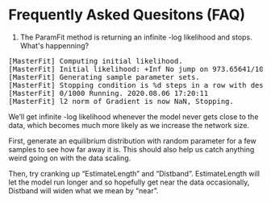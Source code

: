 # Frequently Asked Quesitons (FAQ)

1. The ParamFit method is returning an infinite -log likelihood and stops. What's happenning?
<pre>
[MasterFit] Computing initial likelihood.
[MasterFit] Initial likelihood: +Inf No jump on 973.65641/1000 draws.
[MasterFit] Generating sample parameter sets.
[MasterFit] Stopping condition is %d steps in a row with descrease of less than 10^%d % 10 -6
[MasterFit] 0/1000 Running. 2020.08.06 17:20:11
[MasterFit] l2 norm of Gradient is now NaN, Stopping.
</pre>

We’ll get infinite -log likelihood whenever the model never gets close to the data, which becomes much more likely as we increase the network size. 

First, generate an equilibrium distribution with random parameter for a few samples to see how far away it is. This should also help us catch anything weird going on with the data scaling. 

Then, try cranking up “EstimateLength” and “Distband”. EstimateLength will let the model run longer and so hopefully get near the data occasionally, Distband will widen what we mean by “near”. 


